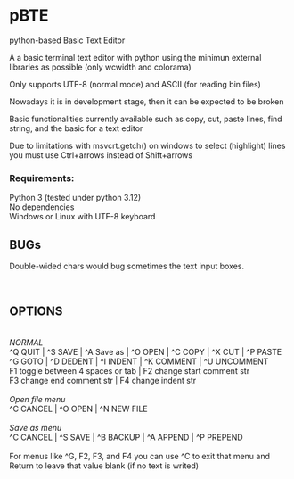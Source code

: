 # pBTE
python-based Basic Text Editor

A a basic terminal text editor with python using the minimun external libraries as possible (only wcwidth and colorama) 

Only supports UTF-8 (normal mode) and ASCII (for reading bin files)

Nowadays it is in development stage, then it can be expected to be broken

Basic functionalities currently available such as copy, cut, paste lines, find string, and the basic for a text editor

Due to limitations with msvcrt.getch() on windows to select (highlight) lines you must use Ctrl+arrows instead of Shift+arrows 

<h3>Requirements:</h3>
Python 3 (tested under python 3.12)<br>
No dependencies<br>
Windows or Linux with UTF-8 keyboard <br>

<h2>BUGs</h2>
Double-wided chars would bug sometimes the text input boxes.

<br><h2>OPTIONS</h2>
<br>*NORMAL*<br>
^Q QUIT | ^S SAVE | ^A Save as | ^O OPEN | ^C COPY | ^X CUT | ^P PASTE <br>
^G GOTO | ^D DEDENT | ^I INDENT | ^K COMMENT | ^U UNCOMMENT <br>
F1 toggle between 4 spaces or tab | F2 change start comment str <br>
F3 change end comment str | F4 change indent str<br>
<br>*Open file menu*<br>
^C CANCEL | ^O OPEN  | ^N NEW FILE <br>
<br>*Save as menu*<br>
^C CANCEL | ^S SAVE | ^B BACKUP | ^A APPEND | ^P PREPEND
<br><br>
For menus like ^G, F2, F3, and F4 you can use ^C to exit that menu and<br>
Return to leave that value blank (if no text is writed)<br>
